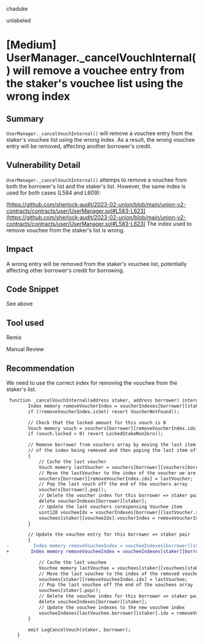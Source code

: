 chaduke

unlabeled

# [Medium] UserManager._cancelVouchInternal() will remove a vouchee entry from the staker's vouchee list  using the wrong index

## Summary
``UserManager._cancelVouchInternal()`` will remove a vouchee entry from the staker's vouchee list  using the wrong index. As a result, the wrong vouchee entry will be removed, affecting another borrower's credit. 

## Vulnerability Detail
``UserManager._cancelVouchInternal()`` attemps to remove a vouchee from both the borrower's list and the staker's list. However, the same index is used for both cases (L584 and L609):

[https://github.com/sherlock-audit/2023-02-union/blob/main/union-v2-contracts/contracts/user/UserManager.sol#L583-L623](https://github.com/sherlock-audit/2023-02-union/blob/main/union-v2-contracts/contracts/user/UserManager.sol#L583-L623)
The index used to remove vouchee from the staker's list is wrong.

## Impact
A wrong entry will be removed from the staker's vouchee list, potentially affecting other borrower's credit for borrowing. 

## Code Snippet
See above

## Tool used
Remix

Manual Review

## Recommendation
We need to use the correct index for removing the vouchee from the staker's list.
```diff
 function _cancelVouchInternal(address staker, address borrower) internal {
        Index memory removeVoucherIndex = voucherIndexes[borrower][staker];
        if (!removeVoucherIndex.isSet) revert VoucherNotFound();

        // Check that the locked amount for this vouch is 0
        Vouch memory vouch = vouchers[borrower][removeVoucherIndex.idx];
        if (vouch.locked > 0) revert LockedStakeNonZero();

        // Remove borrower from vouchers array by moving the last item into the position
        // of the index being removed and then poping the last item off the array
        {
            // Cache the last voucher
            Vouch memory lastVoucher = vouchers[borrower][vouchers[borrower].length - 1];
            // Move the lastVoucher to the index of the voucher we are removing
            vouchers[borrower][removeVoucherIndex.idx] = lastVoucher;
            // Pop the last vouch off the end of the vouchers array
            vouchers[borrower].pop();
            // Delete the voucher index for this borrower => staker pair
            delete voucherIndexes[borrower][staker];
            // Update the last vouchers coresponsing Vouchee item
            uint128 voucheeIdx = voucherIndexes[borrower][lastVoucher.staker].idx;
            vouchees[staker][voucheeIdx].voucherIndex = removeVoucherIndex.idx.toUint96();
        }

        // Update the vouchee entry for this borrower => staker pair
        {
-         Index memory removeVoucheeIndex = voucheeIndexes[borrower][staker];
+        Index memory removeVoucheeIndex = voucheeIndexes[staker][borrower];

            // Cache the last vouchee
            Vouchee memory lastVouchee = vouchees[staker][vouchees[staker].length - 1];
            // Move the last vouchee to the index of the removed vouchee
            vouchees[staker][removeVoucheeIndex.idx] = lastVouchee;
            // Pop the last vouchee off the end of the vouchees array
            vouchees[staker].pop();
            // Delete the vouchee index for this borrower => staker pair
            delete voucheeIndexes[borrower][staker];
            // Update the vouchee indexes to the new vouchee index
            voucheeIndexes[lastVouchee.borrower][staker].idx = removeVoucheeIndex.idx;
        }

        emit LogCancelVouch(staker, borrower);
    }
```
